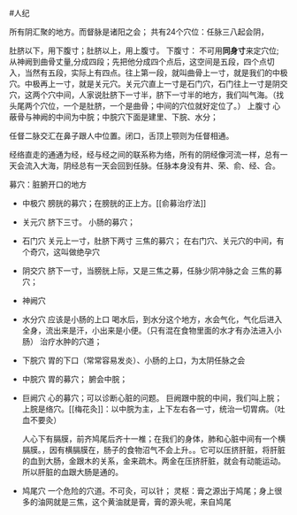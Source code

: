#人纪 

所有阴汇聚的地方。而督脉是诸阳之会；
共有24个穴位：任脉三八起会阴，


肚脐以下，用下腹寸；肚脐以上，用上腹寸。
下腹寸：
	不可用**同身寸**来定穴位; 从神阙到曲骨丈量,分成四段；先把他分成四个点后，这空间是五段，四个点切入，当然有五段，实际上有四点。往上第一段，就叫曲骨上一寸，就是我们的中极穴。中极再上一寸，就是关元穴。关元穴直上一寸是石门穴，石门往上一寸是阴交穴，这两个穴中间，人家说肚脐下一寸半，脐下一寸半的地方，我们叫气海。（找头尾两个穴位，一个是肚脐，一个是曲骨；中间的穴位就好定位了。）
上腹寸
	心蔽骨与神阙的中间为中脘；中脘穴下面是建里、下脘、水分；





任督二脉交汇在鼻子跟人中位置。闭口，舌顶上颚则为任督相通。

经络直走的通通为经，经与经之间的联系称为络，所有的阴经像河流一样，总有一天会流入大海，阴经总有一天会回到任脉。任脉本身没有井、荣、俞、经、合。

募穴：脏腑开口的地方


- 中极穴
膀胱的募穴；在膀胱的正上方。[[俞募治疗法]]

- 关元穴
脐下三寸。
小肠的募穴；

- 石门穴
关元上一寸，肚脐下两寸
三焦的募穴；
在右门穴、关元穴的中间，有个奇穴，这叫做绝孕穴

- 阴交穴
脐下一寸，当膀胱上际，又是三焦之募，任脉少阴冲脉之会
三焦的募穴；


- 神阙穴
- 水分穴
  应该是小肠的上口
  喝水后，到水分这个地方，水会气化，气化后进入全身，流出来是汗，小出来是小便。（只有混在食物里面的水才有办法进入小肠）
  治疗水肿的穴道；
  

- 下脘穴
  胃的下口（常常容易发炎）、小肠的上口，为太阴任脉之会
  
- 中脘穴
  胃的募穴；
  腑会中脘；
  
- 巨阙穴
  心的募穴；可以诊断心脏的问题。
  巨阙跟中脘的中间，我们叫上脘；上脘是络穴。[[梅花灸]]：以中脘为主，上下左右各一寸，统治一切胃病。（吐血不要灸）
  
  人心下有膈膜，前齐鸠尾后齐十一椎；在我们的身体，肺和心脏中间有一个横膈膜。，因有横膈膜在，肠子的食物沼气不会上升。。它可以压挤肝脏，将肝脏的血到大肠，金跟木的关系，金来疏木。两金在压挤肝脏，就会有动能运动。所以肝脏的血跟大肠是通的。


- 鸠尾穴
  一个危险的穴道。不可灸，可以针；
  灵枢：膏之源出于鸠尾；身上很多的油网就是三焦，这个黄油就是膏，膏的源头呢，来自鸠尾












